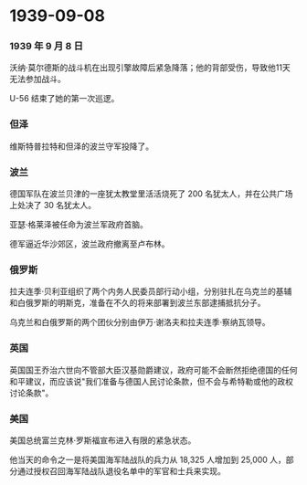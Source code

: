 # 1939-09-08

### 1939 年 9 月 8 日

沃纳·莫尔德斯的战斗机在出现引擎故障后紧急降落；他的背部受伤，导致他11天无法参加战斗。

U-56 结束了她的第一次巡逻。

### 但泽

维斯特普拉特和但泽的波兰守军投降了。

### 波兰

德国军队在波兰贝津的一座犹太教堂里活活烧死了 200
名犹太人，并在公共广场上处决了 30 名犹太人。

亚瑟·格莱泽被任命为波兰军政府首脑。

德军逼近华沙郊区，波兰政府撤离至卢布林。

### 俄罗斯

拉夫连季·贝利亚组织了两个内务人民委员部行动小组，分别驻扎在乌克兰的基辅和白俄罗斯的明斯克，准备在不久的将来部署到波兰东部逮捕抵抗分子。

乌克兰和白俄罗斯的两个团伙分别由伊万·谢洛夫和拉夫连季·察纳瓦领导。

### 英国

英国国王乔治六世向不管部大臣汉基勋爵建议，政府可能不会断然拒绝德国的任何和平建议，而应该说"我们准备与德国人民讨论条款，但不会与希特勒或他的政权讨论条款"。

### 美国

美国总统富兰克林·罗斯福宣布进入有限的紧急状态。

他当天的命令之一是将美国海军陆战队的兵力从 18,325 人增加到 25,000
人，部分通过授权召回海军陆战队退役名单中的军官和士兵来实现。